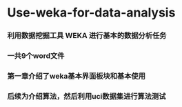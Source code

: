 # Use-weka-for-data-analysis
### 利用数据挖掘工具 WEKA 进行基本的数据分析任务
### 一共9个word文件
### 第一章介绍了weka基本界面板块和基本使用
### 后续为介绍算法，然后利用uci数据集进行算法测试
